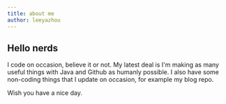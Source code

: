 ```yaml
---
title: about me
author: leeyazhou
---
```


## Hello nerds

I code on occasion, believe it or not. My latest deal is I'm making as many useful things with Java and Github as humanly possible. I also have some non-coding things that I update on occasion, for example my blog repo.

Wish you have a nice day.
